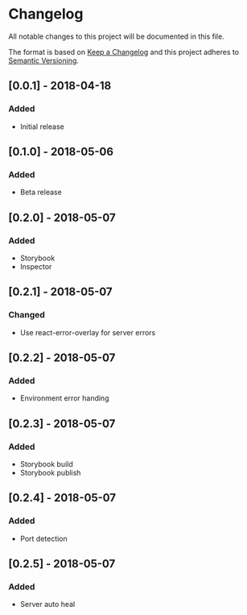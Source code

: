 # Changelog

All notable changes to this project will be documented in this file.

The format is based on [Keep a Changelog](http://keepachangelog.com/en/1.0.0/)
and this project adheres to [Semantic Versioning](http://semver.org/spec/v2.0.0.html).

## [0.0.1] - 2018-04-18
### Added
- Initial release

## [0.1.0] - 2018-05-06
### Added
- Beta release

## [0.2.0] - 2018-05-07
### Added
- Storybook
- Inspector

## [0.2.1] - 2018-05-07
### Changed
- Use react-error-overlay for server errors

## [0.2.2] - 2018-05-07
### Added
- Environment error handing

## [0.2.3] - 2018-05-07
### Added
- Storybook build
- Storybook publish

## [0.2.4] - 2018-05-07
### Added
- Port detection

## [0.2.5] - 2018-05-07
### Added
- Server auto heal
